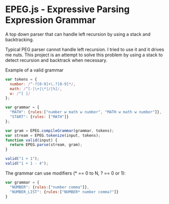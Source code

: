 EPEG.js - Expressive Parsing Expression Grammar
================================================

A top down parser that can handle left recursion by using a stack and backtracking.

Typical PEG parser cannot handle left recursion. I tried to use it and it drives me nuts.
This project is an attempt to solve this problem by using a stack to detect recursion
and backtrack when necessary.

Example of a valid grammar

```javascript
var tokens = {
  number: /^-?[0-9]+\.?[0-9]*/,
  math: /^[-|\+|\*|/|%]/,
  w: /^[ ]/
};

var grammar = {
  "MATH": {rules:["number w math w number", "MATH w math w number"]},
  "START": {rules: ["MATH"]}
};

var gram = EPEG.compileGrammar(grammar, tokens);
var stream = EPEG.tokenize(input, tokens);
function valid(input) {
  return EPEG.parse(stream, gram);
}

valid("1 + 1");
valid("1 + 1 - 4");
```
    
The grammar can use modifiers (* == 0 to N, ? == 0 or 1):

```javascript
var grammar = {
  "NUMBER": {rules:["number comma"]},
  "NUMBER_LIST": {rules:["NUMBER* number comma?"]}
}
```
